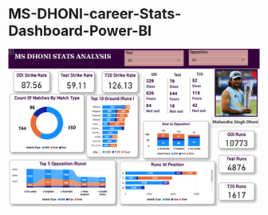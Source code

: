 # MS-DHONI-career-Stats-Dashboard-Power-BI

![image_alt](https://github.com/vaibhav-rokade7/MS-DHONI-career-Stats-Dashboard-Power-BI/blob/ba701e86ba7870ab2a195f31b87145936a1f1a2a/Screenshot%202025-07-05%20182245.png)
